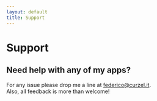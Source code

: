 ```yaml
---
layout: default
title: Support
---
```

# Support
## Need help with any of my apps?
For any issue please drop me a line at [federico@curzel.it](mailto:federico@curzel.it).
<br>
Also, all feedback is more than welcome!